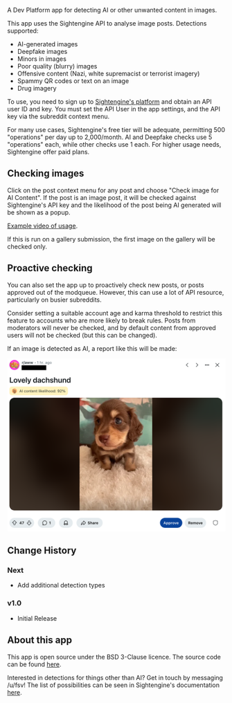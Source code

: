 A Dev Platform app for detecting AI or other unwanted content in images.

This app uses the Sightengine API to analyse image posts. Detections supported:

* AI-generated images
* Deepfake images
* Minors in images
* Poor quality (blurry) images
* Offensive content (Nazi, white supremacist or terrorist imagery)
* Spammy QR codes or text on an image
* Drug imagery

To use, you need to sign up to [Sightengine's platform](https://sightengine.com/) and obtain an API user ID and key. You must set the API User in the app settings, and the API key via the subreddit context menu.

For many use cases, Sightengine's free tier will be adequate, permitting 500 "operations" per day up to 2,000/month. AI and Deepfake checks use 5 "operations" each, while other checks use 1 each. For higher usage needs, Sightengine offer paid plans.

## Checking images

Click on the post context menu for any post and choose "Check image for AI Content". If the post is an image post, it will be checked against Sightengine's API key and the likelihood of the post being AI generated will be shown as a popup.

[Example video of usage](https://www.youtube.com/shorts/iArySZaY1oE).

If this is run on a gallery submission, the first image on the gallery will be checked only.

## Proactive checking

You can also set the app up to proactively check new posts, or posts approved out of the modqueue. However, this can use a lot of API resource, particularly on busier subreddits.

Consider setting a suitable account age and karma threshold to restrict this feature to accounts who are more likely to break rules. Posts from moderators will never be checked, and by default content from approved users will not be checked (but this can be changed).

If an image is detected as AI, a report like this will be made:

![screenshot](https://github.com/fsvreddit/image-moderator/blob/main/doc_images/screenshot.png?raw=true)

## Change History

### Next

* Add additional detection types

### v1.0

* Initial Release

## About this app

This app is open source under the BSD 3-Clause licence. The source code can be found [here](https://github.com/fsvreddit/image-moderator).

Interested in detections for things other than AI? Get in touch by messaging /u/fsv! The list of possibilities can be seen in Sightengine's documentation [here](https://sightengine.com/docs/models).
